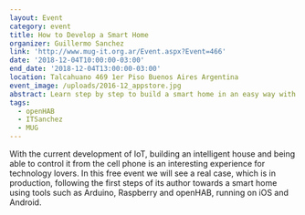 ```yaml
---
layout: Event
category: event
title: How to Develop a Smart Home
organizer: Guillermo Sanchez
link: 'http://www.mug-it.org.ar/Event.aspx?Event=466'
date: '2018-12-04T10:00:00-03:00'
end_date: '2018-12-04T13:00:00-03:00'
location: Talcahuano 469 1er Piso Buenos Aires Argentina
event_image: /uploads/2016-12_appstore.jpg
abstract: Learn step by step to build a smart home in an easy way with openHAB
tags:
  - openHAB
  - ITSanchez
  - MUG
---
```

With the current development of IoT, building an intelligent house and being able to control it from the cell phone is an interesting experience for technology lovers. In this free event we will see a real case, which is in production, following the first steps of its author towards a smart home using tools such as Arduino, Raspberry and openHAB, running on iOS and Android.
